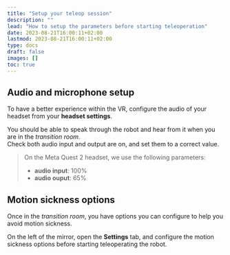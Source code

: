 ```yaml
---
title: "Setup your teleop session"
description: ""
lead: "How to setup the parameters before starting teleoperation"
date: 2023-08-21T16:00:11+02:00
lastmod: 2023-08-21T16:00:11+02:00
type: docs
draft: false
images: []
toc: true
---
```


## Audio and microphone setup

To have a better experience within the VR, configure the audio of your headset from your **headset settings**.  

You should be able to speak through the robot and hear from it when you are in the *transition room*.  
Check both audio input and output are on, and set them to a correct value.

> On the Meta Quest 2 headset, we use the following parameters:  
> - **audio input**: 100%  
> - **audio ouput**: 65%


## Motion sickness options

Once in the *transition room*, you have options you can configure to help you avoid motion sickness.  

On the left of the mirror, open the **Settings** tab, and configure the motion sickness options before starting teleoperating the robot.